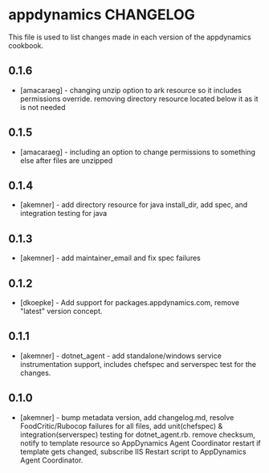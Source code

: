 appdynamics CHANGELOG
========================

This file is used to list changes made in each version of the appdynamics cookbook.

0.1.6
-----
- [amacaraeg] - changing unzip option to ark resource so it includes permissions override.  removing directory resource located below it as it is not needed

0.1.5
-----
- [amacaraeg] - including an option to change permissions to something else after files are unzipped

0.1.4
-----
- [akemner] - add directory resource for java install_dir, add spec, and integration testing for java

0.1.3
-----
- [akemner] - add maintainer_email and fix spec failures

0.1.2
-----
- [dkoepke] - Add support for packages.appdynamics.com, remove "latest" version concept.

0.1.1
-----
- [akemner] - dotnet_agent - add standalone/windows service instrumentation support, includes chefspec and serverspec test for the changes. 

0.1.0
-----
- [akemner] - bump metadata version, add changelog.md, resolve FoodCritic/Rubocop failures for all files, add unit(chefspec) & integration(serverspec) testing for dotnet_agent.rb. remove checksum, notify to template resource so AppDynamics Agent Coordinator restart if template gets changed, subscribe IIS Restart script to AppDynamics Agent Coordinator. 
